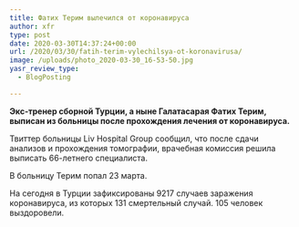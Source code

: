 ```yaml
---
title: Фатих Терим вылечился от коронавируса
author: xfr
type: post
date: 2020-03-30T14:37:24+00:00
url: /2020/03/30/fatih-terim-vylechilsya-ot-koronavirusa/
image: /uploads/photo_2020-03-30_16-53-50.jpg
yasr_review_type:
  - BlogPosting

---
```

**Экс-тренер сборной Турции, а ныне Галатасарая Фатих Терим, выписан из больницы после прохождения лечения от коронавируса.**

Твиттер больницы Liv Hospital Group сообщил, что после сдачи анализов и прохождения томографии, врачебная комиссия решила выписать 66-летнего специалиста.

В больницу Терим попал 23 марта.

На сегодня в Турции зафиксированы 9217 случаев заражения коронавируса, из которых 131 смертельный случай. 105 человек выздоровели.